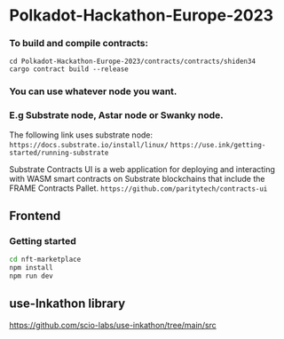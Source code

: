 # Polkadot-Hackathon-Europe-2023

### To build and compile contracts:
```
cd Polkadot-Hackathon-Europe-2023/contracts/contracts/shiden34
cargo contract build --release
```

### You can use whatever node you want. 
### E.g Substrate node, Astar node or Swanky node.
The following link uses substrate node:
`https://docs.substrate.io/install/linux/`
`https://use.ink/getting-started/running-substrate`

Substrate Contracts UI is a web application for deploying and interacting with WASM smart contracts on Substrate blockchains that include the FRAME Contracts Pallet.
`https://github.com/paritytech/contracts-ui`

## Frontend 

### Getting started 


```bash
cd nft-marketplace
npm install 
npm run dev
```

## use-Inkathon library 
https://github.com/scio-labs/use-inkathon/tree/main/src 


